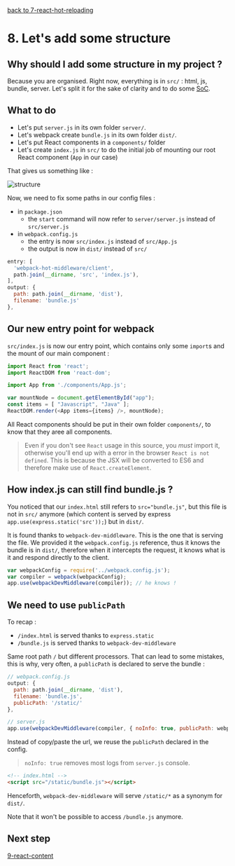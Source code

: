 [back to 7-react-hot-reloading](https://github.com/chtefi/react-stack-step-by-step/tree/7-react-hot-reloading/)

# 8. Let's add some structure

## Why should I add some structure in my project ?

Because you are organised.
Right now, everything is in `src/` : html, js, bundle, server. Let's split it for the sake of clarity and to do some [SoC](https://en.wikipedia.org/wiki/Separation_of_concerns).

## What to do

- Let's put `server.js` in its own folder `server/`.
- Let's webpack create `bundle.js` in its own folder `dist/`.
- Let's put React components in a `components/` folder
- Let's create `index.js` in `src/` to do the initial job of mounting our root React component (`App` in our case)

That gives us something like :

![structure](https://cdn.rawgit.com/chtefi/react-boilerplates/8-react-structure/structure.png)

Now, we need to fix some paths in our config files :

- in `package.json`
  - the `start` command will now refer to `server/server.js` instead of `src/server.js`
- in `webpack.config.js`
  - the entry is now `src/index.js` instead of `src/App.js`
  - the output is now in `dist/` instead of `src/`

```js
entry: [
  'webpack-hot-middleware/client',
  path.join(__dirname, 'src', 'index.js'),
],
output: {
  path: path.join(__dirname, 'dist'),
  filename: 'bundle.js'
},
```

## Our new entry point for webpack

`src/index.js` is now our entry point, which contains only some `import`s and the mount of our main component :

```js
import React from 'react';
import ReactDOM from 'react-dom';

import App from './components/App.js';

var mountNode = document.getElementById("app");
const items = [ "Javascript", "Java" ];
ReactDOM.render(<App items={items} />, mountNode);
```

All React components should be put in their own folder `components/`, to know that they aree all components.

> Even if you don't see `React` usage in this source, you _must_ import it, otherwise you'll end up with a error in the browser `React is not defined`. This is because the JSX will be converted to ES6 and therefore make use of `React.createElement`.

## How index.js can still find bundle.js ?

You noticed that our `index.html` still refers to `src="bundle.js"`, but this file is not in `src/` anymore (which content is served by express `app.use(express.static('src'));`) but in `dist/`.

It is found thanks to `webpack-dev-middleware`. This is the one that is serving the file.
We provided it the `webpack.config.js` reference, thus it knows the bundle is in `dist/`, therefore when it intercepts the request, it knows what is it and respond directly to the client.

```js
var webpackConfig = require('../webpack.config.js');
var compiler = webpack(webpackConfig);
app.use(webpackDevMiddleware(compiler)); // he knows !
```

## We need to use `publicPath`

To recap :
- `/index.html` is served thanks to `express.static`
- `/bundle.js` is served thanks to `webpack-dev-middleware`

Same root path `/` but different processors. That can lead to some mistakes, this is why, very often, a `publicPath` is declared to serve the bundle :

```js
// webpack.config.js
output: {
  path: path.join(__dirname, 'dist'),
  filename: 'bundle.js',
  publicPath: '/static/'
},
```

```js
// server.js
app.use(webpackDevMiddleware(compiler, { noInfo: true, publicPath: webpackConfig.output.publicPath }));
```

Instead of copy/paste the url, we reuse the `publicPath` declared in the config.

> `noInfo: true` removes most logs from `server.js` console.

```html
<!-- index.html -->
<script src="/static/bundle.js"></script>
```

Henceforth, `webpack-dev-middleware` will serve `/static/*` as a synonym for `dist/`.

Note that it won't be possible to access `/bundle.js` anymore.

## Next step

[9-react-content](https://github.com/chtefi/react-stack-step-by-step/tree/9-react-content)
